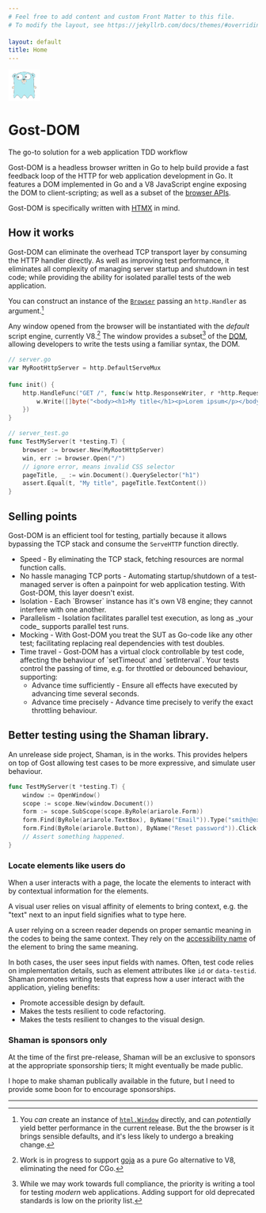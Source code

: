 ```yaml
---
# Feel free to add content and custom Front Matter to this file.
# To modify the layout, see https://jekyllrb.com/docs/themes/#overriding-theme-defaults

layout: default
title: Home
---
```


<div class="d-flex flex-row align-items-center mb-5">
    <img src="/assets/gost-logo.svg" height="64" width="64" alt="Gost-DOM logo"/>
<div class="main-heading flex-fill">
<h1>Gost-DOM</h1>
The go-to solution for a web application TDD workflow
</div>
</div>

Gost-DOM is a headless browser written in Go to help build provide a fast
feedback loop of the HTTP for web application development in Go. It features
a DOM implemented in Go and a V8 JavaScript engine exposing the DOM to
client-scripting; as well as a subset of the [browser
APIs](https://developer.mozilla.org/en-US/docs/Web/API). 

Gost-DOM is specifically written with [HTMX](https://htmx.org/) in mind.

## How it works

Gost-DOM can eliminate the overhead TCP transport layer by consuming the HTTP handler
directly. As well as improving test performance, it eliminates all complexity
of managing server startup and shutdown in test code; while providing the
ability for isolated parallel tests of the web application.

You can construct an instance of the
[`Browser`](https://pkg.go.dev/github.com/gost-dom/browser#Browser) passing an
`http.Handler` as argument.[^1]

Any window opened from the browser will be instantiated with the _default_
script engine, currently V8.[^2] The window provides a subset[^3] of the
[DOM](https://developer.mozilla.org/en-US/docs/Web/API/Document_Object_Model),
allowing developers to write the tests using a familiar syntax, the DOM.

<div class="card p-2 my-3 border-secondary" markdown="1">

```go
// server.go
var MyRootHttpServer = http.DefaultServeMux

func init() {
    http.HandleFunc("GET /", func(w http.ResponseWriter, r *http.Request) {
        w.Write([]byte("<body><h1>My title</h1><p>Lorem ipsum</p></body>"))
    })
}
```

</div>
<div class="card p-2 my-3 border-secondary" markdown="1">

```go
// server_test.go
func TestMyServer(t *testing.T) {
    browser := browser.New(MyRootHttpServer)
    win, err := browser.Open("/")
    // ignore error, means invalid CSS selector
    pageTitle, _ := win.Document().QuerySelector("h1")
    assert.Equal(t, "My title", pageTitle.TextContent())
}
```
</div>

## Selling points

Gost-DOM is an efficient tool for testing, partially because it allows bypassing
the TCP stack and consume the `ServeHTTP` function directly.

<ul class="gd-feature-list">
            <li><span class="gd-feature-list__heading">Speed</span> - By
        eliminating the TCP stack, fetching resources are normal function calls.
        </li>
            <li><span class="gd-feature-list__heading">No hassle managing TCP ports</span> - Automating startup/shutdown of a test-managed server is often a painpoint for web application testing. With Gost-DOM, this layer doesn't exist.
    </li>
            <li><span class="gd-feature-list__heading">Isolation</span> - <span markdown="1">Each `Browser` instance has it's own V8 engine; they cannot interfere with one another.</span>
            </li>
            <li><span class="gd-feature-list__heading">Parallelism</span> - <span markdown="1">Isolation facilitates parallel test execution, as long as _your code_ supports
                parallel test runs.</span></li>
            <li><span class="gd-feature-list__heading">Mocking</span> - <span>With Gost-DOM you treat the SUT as Go-code like any other test; facilitating replacing real dependencies with test doubles.</span></li>
    <li><span class="gd-feature-list__heading">Time travel</span> - <span markdown="1">
            Gost-DOM has a virtual clock controllable by test code, affecting the behaviour of `setTimeout` and `setInterval`. Your tests control the passing of time, e.g. for throttled or debounced behaviour, supporting:
        </span>
        <ul>
            <li><span class="gd-feature-list__heading">Advance time sufficiently</span> - Ensure all effects have executed by advancing time several seconds.</li>
            <li><span class="gd-feature-list__heading">Advance time precisely</span> - Advance time precisely to verify the exact throttling behaviour.</li>
        </ul>
    </li>
</ul>

## Better testing using the Shaman library.

An unrelease side project, Shaman, is in the works. This provides helpers on top
of Gost allowing test cases to be more expressive, and simulate user behaviour.

```Go
func TestMyServer(t *testing.T) {
    window := OpenWindow()
    scope := scope.New(window.Document())
    form := scope.SubScope(scope.ByRole(ariarole.Form))
    form.Find(ByRole(ariarole.TextBox), ByName("Email")).Type("smith@example.com")
    form.Find(ByRole(ariarole.Button), ByName("Reset password")).Click()
    // Assert something happened.
}
```

### Locate elements like users do

When a user interacts with a page, the locate the elements to interact with by
contextual information for the elements. 

A visual user relies on visual affinity of elements to bring context, e.g. the
"text" next to an input field signifies what to type here.

A user relying on a screen reader depends on proper semantic meaning in the
codes to being the same context. They rely on the [accessibility
name](https://developer.mozilla.org/en-US/docs/Glossary/Accessible_name) of the
element to bring the same meaning.

In both cases, the user sees input fields with names. Often, test code relies on
implementation details, such as element attributes like `id` or `data-testid`.
Shaman promotes writing tests that express how a user interact with the
application, yieling benefits:

- Promote accessible design by default.
- Makes the tests resilient to code refactoring.
- Makes the tests resilient to changes to the visual design.

### Shaman is sponsors only

At the time of the first pre-release, Shaman will be an exclusive to sponsors at the appropriate
sponsorship tiers; It might eventually be made public.

I hope to make shaman publically available in the future, but I need to provide some boon for
to encourage sponsorships.

---

[^1]: You _can_ create an instance of [`html.Window`]() directly, and can
    _potentially_ yield better performance in the current release. But the the
    browser is it brings sensible defaults, and it's less likely to undergo a
    breaking change.

[^2]: Work is in progress to support [goja](https://github.com/dop251/goja) as a
    pure Go alternative to V8, eliminating the need for CGo.

[^3]: While we may work towards full compliance, the priority is writing a tool
    for testing _modern_ web applications. Adding support for old deprecated
    standards is low on the priority list.
